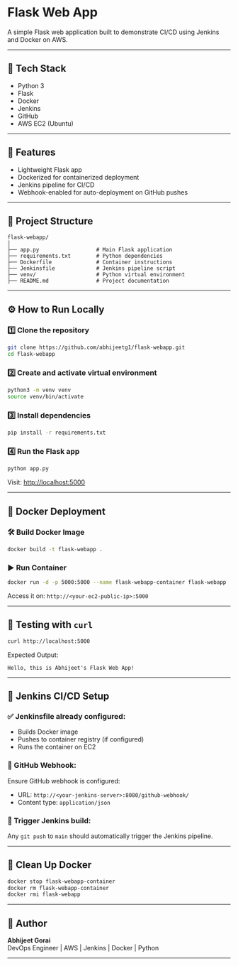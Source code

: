 
# Flask Web App

A simple Flask web application built to demonstrate CI/CD using Jenkins and Docker on AWS.

---

## 🧰 Tech Stack

- Python 3
- Flask
- Docker
- Jenkins
- GitHub
- AWS EC2 (Ubuntu)

---

## 🚀 Features

- Lightweight Flask app
- Dockerized for containerized deployment
- Jenkins pipeline for CI/CD
- Webhook-enabled for auto-deployment on GitHub pushes

---

## 📁 Project Structure

```
flask-webapp/
│
├── app.py                  # Main Flask application
├── requirements.txt        # Python dependencies
├── Dockerfile              # Container instructions
├── Jenkinsfile             # Jenkins pipeline script
├── venv/                   # Python virtual environment
├── README.md               # Project documentation
```

---

## ⚙️ How to Run Locally

### 1️⃣ Clone the repository
```bash
git clone https://github.com/abhijeetg1/flask-webapp.git
cd flask-webapp
```

### 2️⃣ Create and activate virtual environment
```bash
python3 -m venv venv
source venv/bin/activate
```

### 3️⃣ Install dependencies
```bash
pip install -r requirements.txt
```

### 4️⃣ Run the Flask app
```bash
python app.py
```

Visit: [http://localhost:5000](http://localhost:5000)

---

## 🐳 Docker Deployment

### 🛠 Build Docker Image
```bash
docker build -t flask-webapp .
```

### ▶️ Run Container
```bash
docker run -d -p 5000:5000 --name flask-webapp-container flask-webapp
```

Access it on: `http://<your-ec2-public-ip>:5000`

---

## 🧪 Testing with `curl`
```bash
curl http://localhost:5000
```

Expected Output:
```
Hello, this is Abhijeet's Flask Web App!
```

---

## 🤖 Jenkins CI/CD Setup

### ✅ Jenkinsfile already configured:
- Builds Docker image
- Pushes to container registry (if configured)
- Runs the container on EC2

### 🔁 GitHub Webhook:
Ensure GitHub webhook is configured:
- URL: `http://<your-jenkins-server>:8080/github-webhook/`
- Content type: `application/json`

### 🧪 Trigger Jenkins build:
Any `git push` to `main` should automatically trigger the Jenkins pipeline.

---

## 🧼 Clean Up Docker

```bash
docker stop flask-webapp-container
docker rm flask-webapp-container
docker rmi flask-webapp
```

---

## 📝 Author

**Abhijeet Gorai**  
DevOps Engineer | AWS | Jenkins | Docker | Python

---
